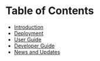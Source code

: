 # Table of Contents
* [Introduction][intro]
* [Deployment][deployment]
* [User Guide][user_guide]
* [Developer Guide][developer_guide]
* [News and Updates][news_updates]

[intro]: Introduction.md
[deployment]: https://github.com/durhambikecoop/freehub/wiki/Deployment
[user_guide]: https://github.com/durhambikecoop/freehub/wiki/User-Guide
[developer_guide]: https://github.com/durhambikecoop/freehub/wiki/Developer-Guide
[news_updates]: https://github.com/durhambikecoop/freehub/wiki/News-and-Updates
